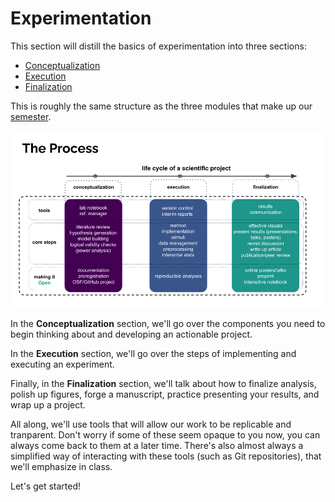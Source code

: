 # Experimentation

This section will distill the basics of experimentation into three sections: 

* [Conceptualization](https://avakiai.com/expra_winter2021-2022/experimentation/conceptualization.html)
* [Execution](https://avakiai.com/expra_winter2021-2022/experimentation/execution.html)
* [Finalization](https://avakiai.com/expra_winter2021-2022/experimentation/finalization.html)

This is roughly the same structure as the three modules that make up our [semester](https://avakiai.com/expra_winter2021-2022/syllabus.html).


<img src="../static/the_process_0.png" alt="the process" class="mx-auto d-block" width="550px">


In the **Conceptualization** section, we'll go over the components you need to begin thinking about and developing an actionable project. 

In the **Execution** section, we'll go over the steps of implementing and executing an experiment. 

Finally, in the **Finalization** section, we'll talk about how to finalize analysis, polish up figures, forge a manuscript, practice presenting
your results, and wrap up a project. 

All along, we'll use tools that will allow our work to be replicable and tranparent. Don't worry if some of these seem opaque to you now, you
can always come back to them at a later time. There's also almost always a simplified way of interacting with these tools (such as Git repositories), 
that we'll emphasize in class. 

Let's get started!